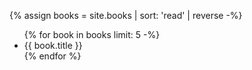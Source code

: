 {% assign books = site.books | sort: 'read' | reverse -%}

<ul>
{% for book in books limit: 5 -%}
<li>{{ book.title }}</li>
{% endfor %}
</ul>
